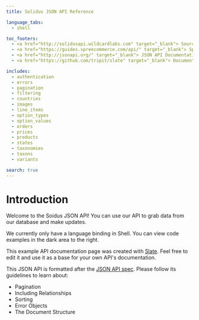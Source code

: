 ```yaml
---
title: Solidus JSON API Reference

language_tabs:
  - shell

toc_footers:
  - <a href="http://solidusapi.wildcardlabs.com" target="_blank"> Source Code </a>
  - <a href="https://guides.spreecommerce.com/api/" target="_blank"> Spree API Documentation </a>
  - <a href="http://jsonapi.org/" target="_blank"> JSON API Documentation </a>
  - <a href="https://github.com/tripit/slate" target="_blank"> Documentation Powered by Slate </a>

includes:
  - authentication
  - errors
  - pagination
  - filtering
  - countries
  - images
  - line_items
  - option_types
  - option_values
  - orders
  - prices
  - products
  - states
  - taxonomies
  - taxons
  - variants

search: true
---
```


# Introduction

Welcome to the Soidus JSON API!
You can use our API to grab data from our database and make updates.

We currently only have a language binding in Shell.
You can view code examples in the dark area to the right.

This example API documentation page was created with [Slate](http://github.com/tripit/slate).
Feel free to edit it and use it as a base for your own API's documentation.

This JSON API is formatted after the [JSON API spec](http://jsonapi.org).
Please follow its guidelines to learn about:

- Pagination
- Including Relationships
- Sorting
- Error Objects
- The Document Structure
